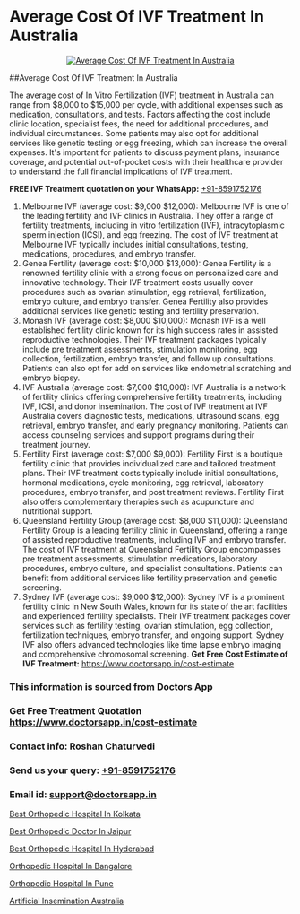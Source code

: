# Average Cost Of IVF Treatment In Australia

<p align="center">
  <a href="https://doctorsapp.in/treatment/ivf-treatment">
    <img src="https://doctorsapp.co.in/uploads/treatment_image/ICSI.jpg" alt="Average Cost Of IVF Treatment In Australia">
  </a>
</p>
##Average Cost Of IVF Treatment In Australia

The average cost of In Vitro Fertilization (IVF) treatment in Australia can range from $8,000 to $15,000 per cycle, with additional expenses such as medication, consultations, and tests. Factors affecting the cost include clinic location, specialist fees, the need for additional procedures, and individual circumstances. Some patients may also opt for additional services like genetic testing or egg freezing, which can increase the overall expenses. It's important for patients to discuss payment plans, insurance coverage, and potential out-of-pocket costs with their healthcare provider to understand the full financial implications of IVF treatment.

**FREE IVF Treatment quotation on your WhatsApp:**  [+91-8591752176](https://api.whatsapp.com/send?phone=8591752176)

1) Melbourne IVF (average cost: $9,000   $12,000): Melbourne IVF is one of the leading fertility and IVF clinics in Australia. They offer a range of fertility treatments, including in vitro fertilization (IVF), intracytoplasmic sperm injection (ICSI), and egg freezing. The cost of IVF treatment at Melbourne IVF typically includes initial consultations, testing, medications, procedures, and embryo transfer.
2) Genea Fertility (average cost: $10,000   $13,000): Genea Fertility is a renowned fertility clinic with a strong focus on personalized care and innovative technology. Their IVF treatment costs usually cover procedures such as ovarian stimulation, egg retrieval, fertilization, embryo culture, and embryo transfer. Genea Fertility also provides additional services like genetic testing and fertility preservation.
3) Monash IVF (average cost: $8,000   $10,000): Monash IVF is a well established fertility clinic known for its high success rates in assisted reproductive technologies. Their IVF treatment packages typically include pre treatment assessments, stimulation monitoring, egg collection, fertilization, embryo transfer, and follow up consultations. Patients can also opt for add on services like endometrial scratching and embryo biopsy.
4) IVF Australia (average cost: $7,000   $10,000): IVF Australia is a network of fertility clinics offering comprehensive fertility treatments, including IVF, ICSI, and donor insemination. The cost of IVF treatment at IVF Australia covers diagnostic tests, medications, ultrasound scans, egg retrieval, embryo transfer, and early pregnancy monitoring. Patients can access counseling services and support programs during their treatment journey.
5) Fertility First (average cost: $7,000   $9,000): Fertility First is a boutique fertility clinic that provides individualized care and tailored treatment plans. Their IVF treatment costs typically include initial consultations, hormonal medications, cycle monitoring, egg retrieval, laboratory procedures, embryo transfer, and post treatment reviews. Fertility First also offers complementary therapies such as acupuncture and nutritional support.
6) Queensland Fertility Group (average cost: $8,000   $11,000): Queensland Fertility Group is a leading fertility clinic in Queensland, offering a range of assisted reproductive treatments, including IVF and embryo transfer. The cost of IVF treatment at Queensland Fertility Group encompasses pre treatment assessments, stimulation medications, laboratory procedures, embryo culture, and specialist consultations. Patients can benefit from additional services like fertility preservation and genetic screening.
7) Sydney IVF (average cost: $9,000   $12,000): Sydney IVF is a prominent fertility clinic in New South Wales, known for its state of the art facilities and experienced fertility specialists. Their IVF treatment packages cover services such as fertility testing, ovarian stimulation, egg collection, fertilization techniques, embryo transfer, and ongoing support. Sydney IVF also offers advanced technologies like time lapse embryo imaging and comprehensive chromosomal screening.
**Get Free Cost Estimate of IVF Treatment:** https://www.doctorsapp.in/cost-estimate

### This information is sourced from Doctors App 
### Get Free Treatment Quotation https://www.doctorsapp.in/cost-estimate
### Contact info: Roshan Chaturvedi 
### Send us your query: [+91-8591752176](https://api.whatsapp.com/send?phone=8591752176) 
### Email id: support@doctorsapp.in

[Best Orthopedic Hospital In Kolkata](https://www.linkedin.com/pulse/best-orthopedic-hospital-kolkata-doctorsapp-chittagong-xmzne?trackingId=%2Ffzfv0CADj%2FQuHMFYWs0Sg%3D%3D&lipi=urn%3Ali%3Apage%3Ad_flagship3_company_admin%3BddPc4oDaSTuh6mJcYb9fAg%3D%3D)

[Best Orthopedic Doctor In Jaipur](https://www.linkedin.com/pulse/best-orthopedic-hospital-jaipur-acl-tear-treatment-pkhme?trackingId=EqjeDt3nF3y4L64jEijncg%3D%3D&lipi=urn%3Ali%3Apage%3Ad_flagship3_company_admin%3BxUBWLKzDRA2fVBqJ%2Fp%2FTnw%3D%3D)

[Best Orthopedic Hospital In Hyderabad](https://medium.com/@vimalrana22/best-orthopedic-hospital-in-hyderabad-e7492a968a31)

[Orthopedic Hospital In Bangalore](https://medium.com/@vimalrana22/orthopedic-hospital-in-bangalore-ba14bbeeed06)

[Orthopedic Hospital In Pune](https://doctors-apps.github.io/doctorsapp/orthopedic-hospital-in-pune)

[Artificial Insemination Australia](https://doctors-apps.github.io/doctorsapp/artificial-insemination-australia)

